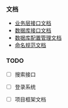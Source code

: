 ### 文档
- [业务层接口文档](doc/RLink_API.md)
- [数据库接口文档](doc/DB_API.md)
- [数据库配置管理文档](doc/数据库配置管理文档.md)
- [命名规范文档](doc/命名规范文档.md)

### TODO
 -[ ] 搜索接口
 -[ ] 登录系统
 -[ ] 项目框架文档

